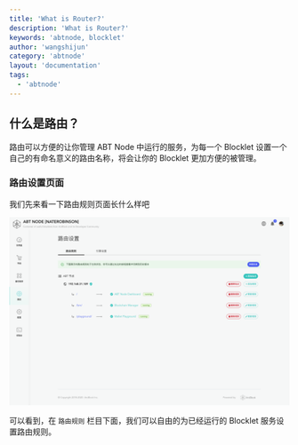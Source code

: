 ```yaml
---
title: 'What is Router?'
description: 'What is Router?'
keywords: 'abtnode, blocklet'
author: 'wangshijun'
category: 'abtnode'
layout: 'documentation'
tags:
  - 'abtnode'
---
```


## 什么是路由？

路由可以方便的让你管理 ABT Node 中运行的服务，为每一个 Blocklet 设置一个自己的有命名意义的路由名称，将会让你的 Blocklet 更加方便的被管理。

### 路由设置页面

我们先来看一下路由规则页面长什么样吧

![](./images/router-settings.png)

可以看到，在 `路由规则` 栏目下面，我们可以自由的为已经运行的 Blocklet 服务设置路由规则。
